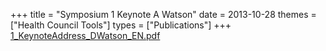 +++
title = "Symposium 1 Keynote A Watson"
date = 2013-10-28
themes = ["Health Council Tools"]
types = ["Publications"]
+++
[1\_KeynoteAddress\_DWatson\_EN.pdf](/files/1_KeynoteAddress_DWatson_EN.pdf)
